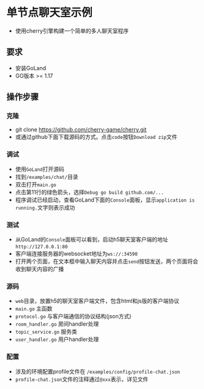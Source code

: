 # 单节点聊天室示例

- 使用cherry引擎构建一个简单的多人聊天室程序


## 要求

- 安装GoLand
- GO版本 >= 1.17

## 操作步骤

### 克隆

- git clone https://github.com/cherry-game/cherry.git
- 或通过github下面下载源码的方式。点击`code`按钮`Download zip`文件

### 调试

- 使用`GoLand`打开源码
- 找到`/examples/chat/`目录
- 双击打开`main.go`
- 点击第11行的绿色箭头，选择`Debug go build github.com/...`
- 程序调试已经启动，查看GoLand下面的`Console`面板，显示`application is running.`文字则表示成功

### 测试

- 从GoLand的`Console`面板可以看到，启动h5聊天室客户端的地址`http://127.0.0.1:80`
- 客户端连接服务器的websocket地址为`ws://:34590`
- 打开两个页面，在文本框中输入聊天内容并点击`send`按钮发送，两个页面将会收到聊天内容的广播

### 源码

- `web`目录，放置h5的聊天室客户端文件，包含html和js版的客户端协议
- `main.go` 主函数
- `protocol.go` 与客户端通信的协议结构(json方式)
- `room_handler.go` 房间handler处理
- `topic_service.go` 服务类
- `user_handler.go` 用户handler处理

### 配置
- 涉及的环境配置profile文件在 `/examples/config/profile-chat.json`
- `profile-chat.json`文件的注释通过`@xxx`表示，详见文件
